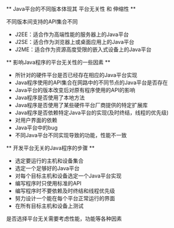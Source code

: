 ** Java平台的不同版本体现其 平台无关性 和 伸缩性 **

不同版本间支持的API集合不同

* J2EE：适合作为高端性能的服务器上的Java平台
* J2SE：适合作为浏览器上或桌面应用上的Java平台
* J2ME：适合作为资源高度受限的嵌入式设备上的Java平台

** 影响Java程序的平台无关性的一些因素 **

* 所针对的硬件平台是否已经存在相应的Java平台实现
* Java程序使用的API集合在网路中的不同节点的Java平台是否存在
* Java平台的版本改变后对原有程序使用的API的影响
* Java程序是否使用了本地方法
* Java程序是否使用了某些硬件平台厂商提供的特定扩展库
* Java程序是否依赖特定Java平台的实现(及时终结，线程的优先级)
* 对用户界面的依赖
* Java平台中的bug
* 不同Java平台不同实现导致的功能，性能不一致

** 开发平台无关的Java程序的步骤 **

* 选定要运行的主机和设备集合
* 选定一个足够好的Java平台
* 对每个目标主机和设备选定一个Java平台实现
* 编写程序时只使用标准的API
* 编写程序时不要依赖及时终结和线程优先级
* 努力设计一个能在每个平台正常运行的界面
* 在所有目标主机和设备上测试

是否选择平台无关需要考虑性能，功能等各种因素



